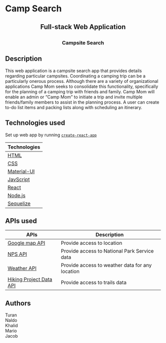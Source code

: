 # Camp Search

 <h2 align="center">Full-stack Web Application<h2>
 <h3 align="center">Campsite Search<h3>


## Description
This web application is a campsite search app that provides details regarding particular campsites. Coordinating a camping trip can be a particularly onerous process. Although there are a variety of organizational applications Camp Mom seeks to consolidate this functionality, specifically for the planning of a camping trip with friends and family. Camp Mom will enable an admin or “Camp Mom” to initiate a trip and invite multiple friends/family members to assist in the planning process. A user can create to-do list items and packing lists along with scheduling an itinerary.


## Technologies used

Set up web app by running [`create-react-app`](https://github.com/facebook/create-react-app)

| Technologies |
| ---------- |
| [HTML](https://developer.mozilla.org/en-US/docs/Web/HTML) |
| [CSS](https://developer.mozilla.org/en-US/docs/Web/CSS) |
| [Material-UI](https://material-ui.com/) |
| [JavScript](https://www.javascript.com/) |
| [React](https://reactjs.org/) |
| [Node.js](https://nodejs.org/en/) |
| [Sequelize](https://github.com/sequelize/sequelize)
## APIs used

| APIs | Description |
| -----| ------------|
| [Google map API](https://developers.google.com/maps/documentation/javascript/tutorial) | Provide access to location
| [NPS API](https://www.nps.gov/subjects/developer/api-documentation.htm) |  Provide access to National Park Service data 
| [Weather API](https://openweathermap.org/api) | Provide access to weather data for any location
| [Hiking Project Data API](https://www.hikingproject.com/data) | Provide access to trails data

## Authors
Turan<br>
Naldo<br>
Khalid<br>
Mario<br>
Jacob
